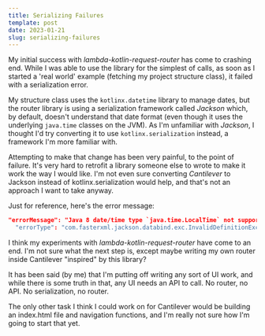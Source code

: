 ```yaml
---
title: Serializing Failures
template: post
date: 2023-01-21
slug: serializing-failures
---
```

My initial success with _lambda-kotlin-request-router_ has come to crashing end. While I was able to use the library for the simplest of calls, as soon as I started a 'real world' example (fetching my project structure class), it failed with a serialization error.

My structure class uses the `kotlinx.datetime` library to manage dates, but the router library is using a serialization framework called _Jackson_ which, by default, doesn't understand that date format (even though it uses the underlying `java.time` classes on the JVM). As I'm unfamiliar with _Jackson_, I thought I'd try converting it to use `kotlinx.serialization` instead, a framework I'm more familiar with.

Attempting to make that change has been very painful, to the point of failure. It's very hard to retrofit a library someone else to wrote to make it work the way I would like. I'm not even sure converting _Cantilever_ to Jackson instead of kotlinx.serialization would help, and that's not an approach I want to take anyway.

Just for reference, here's the error message:

```json
"errorMessage": "Java 8 date/time type `java.time.LocalTime` not supported by default: add Module \"com.fasterxml.jackson.datatype:jackson-datatype-jsr310\" to enable handling (through reference chain: org.liamjd.cantilever.api.controllers.Result$Success[\"value\"]->org.liamjd.cantilever.models.Structure[\"layouts\"]->org.liamjd.cantilever.models.Layouts[\"templates\"]->java.util.LinkedHashMap[\"templates/post.html.hbs\"]->org.liamjd.cantilever.models.Template[\"lastUpdated\"]->kotlinx.datetime.LocalDateTime[\"time\"]->kotlinx.datetime.LocalTime[\"value$kotlinx_datetime\"])",
  "errorType": "com.fasterxml.jackson.databind.exc.InvalidDefinitionException",
```

I think my experiments with _lambda-kotlin-request-router_ have come to an end. I'm not sure what the next step is, except maybe writing my own router inside Cantilever "inspired" by this library?

It has been said (by me) that I'm putting off writing any sort of UI work, and while there is some truth in that, any UI needs an API to call. No router, no API. No serialization, no router.

The only other task I think I could work on for Cantilever would be building an index.html file and navigation functions, and I'm really not sure how I'm going to start that yet.